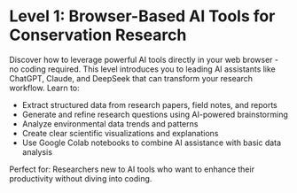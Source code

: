 # Level 1: Browser-Based AI Tools for Conservation Research

Discover how to leverage powerful AI tools directly in your web browser - no coding required. This level introduces you to leading AI assistants like ChatGPT, Claude, and DeepSeek that can transform your research workflow. Learn to:

- Extract structured data from research papers, field notes, and reports
- Generate and refine research questions using AI-powered brainstorming
- Analyze environmental data trends and patterns
- Create clear scientific visualizations and explanations
- Use Google Colab notebooks to combine AI assistance with basic data analysis

Perfect for: Researchers new to AI tools who want to enhance their productivity without diving into coding.